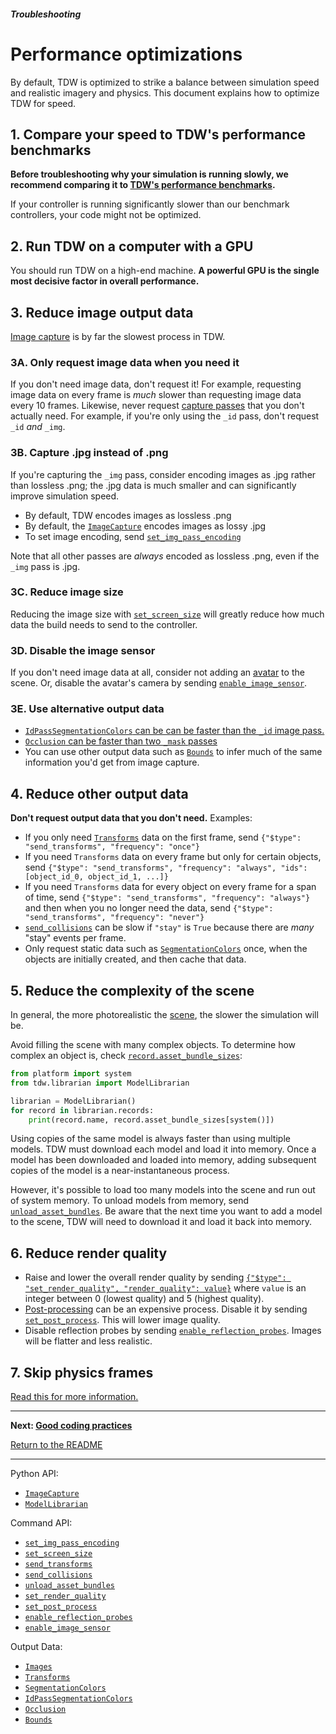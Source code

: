 ##### Troubleshooting

# Performance optimizations

By default, TDW is optimized to strike a balance between simulation speed and realistic imagery and physics. This document explains how to optimize TDW for speed.

## 1. Compare your speed to TDW's performance benchmarks

**Before troubleshooting why your simulation is running slowly, we recommend comparing it to [TDW's performance benchmarks](../../benchmark/benchmark.md).** 

If your controller is running significantly slower than our benchmark controllers, your code might not be optimized.

## 2. Run TDW on a computer with a GPU

You should run TDW on a high-end machine. **A powerful GPU is the single most decisive factor in overall performance.**

## 3. Reduce image output data

[Image capture](../core_concepts/images.md) is by far the slowest process in TDW.

### 3A. Only request image data when you need it

If you don't need image data, don't request it! For example, requesting image data on every frame is *much* slower than requesting image data every 10 frames. Likewise, never request [capture passes](../visual_perception/overview.md) that you don't actually need. For example, if you're only using the `_id` pass, don't request `_id` *and* `_img`.

### 3B. Capture .jpg instead of .png

If you're capturing the `_img` pass, consider encoding images as .jpg rather than lossless .png; the .jpg data is much smaller and can significantly improve simulation speed.

- By default, TDW encodes images as lossless .png
- By default, the [`ImageCapture`](../../python/add_ons/image_capture.md) encodes images as lossy .jpg
- To set image encoding, send [`set_img_pass_encoding`](../../api/command_api.md#set_img_pass_encoding)

Note that all other passes are *always* encoded as lossless .png, even if the `_img` pass is .jpg.

### 3C. Reduce image size

Reducing the image size with [`set_screen_size`](../../api/command_api.md#set_screen_size) will greatly reduce how much data the build needs to send to the controller.

### 3D. Disable the image sensor

If you don't need image data at all, consider not adding an [avatar](../core_concepts.md) to the scene. Or, disable the avatar's camera by sending [`enable_image_sensor`](../../api/command_api.md#enable_image_sensor).

### 3E. Use alternative output data

- [`IdPassSegmentationColors` can be can be faster than the `_id` image pass.](../visual_perception/id.md) 
- [`Occlusion` can be faster than two `_mask` passes](../visual_perception/occlusion.md)
- You can use other output data such as [`Bounds`](../objects_and_scenes/bounds.md) to infer much of the same information you'd get from image capture.

## 4. Reduce other output data

**Don't request output data that you don't need.** Examples:

- If you only need [`Transforms`](../../api/output_data.md#Transforms) data on the first frame, send `{"$type": "send_transforms", "frequency": "once"}`
- If you need `Transforms` data on every frame but only for certain objects, send `{"$type": "send_transforms", "frequency": "always", "ids": [object_id_0, object_id_1, ...]}`
- If you need `Transforms` data for every object on every frame for a span of time, send `{"$type": "send_transforms", "frequency": "always"}` and then when you no longer need the data, send  `{"$type": "send_transforms", "frequency": "never"}` 
- [`send_collisions`](../../api/command_api.md#send_collisions) can be slow if `"stay"` is `True` because there are *many* "stay" events per frame.
- Only request static data such as [`SegmentationColors`](../../api/output_data.md#SegmentationColors) once, when the objects are initially created, and then cache that data.

## 5. Reduce the complexity of the scene

In general, the more photorealistic the [scene](../core_concepts/scenes.md), the slower the simulation will be.

Avoid filling the scene with many complex objects. To determine how complex an object is, check [`record.asset_bundle_sizes`](../../python/librarian/model_librarian.md):

```python
from platform import system
from tdw.librarian import ModelLibrarian

librarian = ModelLibrarian()
for record in librarian.records:
    print(record.name, record.asset_bundle_sizes[system()])
```

Using copies of the same model is always faster than using multiple models. TDW must download each model and load it into memory. Once a model has been downloaded and loaded into memory, adding subsequent copies of the model is a near-instantaneous process.

However, it's possible to load too many models into the scene and run out of system memory. To unload models from memory, send [`unload_asset_bundles`](../../api/command_api.md#unload_asset_bundles). Be aware that the next time you want to add a model to the scene, TDW will need to download it and load it back into memory.

## 6. Reduce render quality

- Raise and lower the overall render quality by sending [`{"$type": "set_render_quality", "render_quality": value}`](../photorealism/set_render_quality.md) where `value` is an integer between 0 (lowest quality) and 5 (highest quality).
- [Post-processing](../photorealism/post_processing.md) can be an expensive process. Disable it by sending [`set_post_process`](../../api/command_api.md#set_post_process). This will lower image quality.
- Disable reflection probes by sending [`enable_reflection_probes`](../../api/command_api.md#enable_reflection_probes). Images will be flatter and less realistic.

## 7. Skip physics frames

[Read this for more information.](../physx/step_physics.md)

***

**Next: [Good coding practices](good_coding_practices.md)**

[Return to the README](../../../README.md)

***

Python API:

- [`ImageCapture`](../../python/add_ons/image_capture.md) 
- [`ModelLibrarian`](../../python/librarian/model_librarian.md) 

Command API:

- [`set_img_pass_encoding`](../../api/command_api.md#set_img_pass_encoding)
- [`set_screen_size`](../../api/command_api.md#set_screen_size)
- [`send_transforms`](../../api/command_api.md#send_transforms)
- [`send_collisions`](../../api/command_api.md#send_collisions)
- [`unload_asset_bundles`](../../api/command_api.md#unload_asset_bundles)
- [`set_render_quality`](../../api/command_api.md#set_render_quality)
- [`set_post_process`](../../api/command_api.md#set_post_process)
- [`enable_reflection_probes`](../../api/command_api.md#enable_reflection_probes)
- [`enable_image_sensor`](../../api/command_api.md#enable_image_sensor)

Output Data:

- [`Images`](../../api/output_data.md#Images)
- [`Transforms`](../../api/output_data.md#Transforms)
- [`SegmentationColors`](../../api/output_data.md#SegmentationColors)
- [`IdPassSegmentationColors`](../../api/output_data.md#IdPassSegmentationColors)
- [`Occlusion`](../../api/output_data.md#Occlusion)
- [`Bounds`](../../api/output_data.md#Bounds)